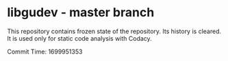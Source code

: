 # libgudev - master branch

This repository contains frozen state of the repository.
Its history is cleared. It is used only for static code
analysis with Codacy.

Commit Time: 1699951353